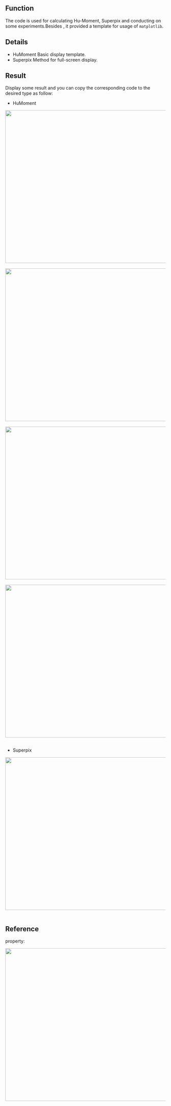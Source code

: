 ## Function 
The code is used for calculating Hu-Moment, Superpix and conducting on some experiments.Besides , it provided a template for usage of `matplotlib`.

## Details
* HuMoment
Basic display template.
* Superpix
Method for  full-screen display.

## Result
Display some result and you can copy the corresponding code to the desired type as follow: 
* HuMoment
<div align=center><img width="600" height="480" src="https://github.com/ming71/toolbox/blob/master/matplotlib/4vars.png"/></div><br/>

<div align=center><img width="600" height="480" src="https://github.com/ming71/toolbox/blob/master/matplotlib/crop_3D_8.png"/></div><br/>

<div align=center><img width="600" height="480" src="https://github.com/ming71/toolbox/blob/master/matplotlib/Hu-hist.png"/></div><br/>

<div align=center><img width="600" height="480" src="https://github.com/ming71/toolbox/blob/master/matplotlib/s&r_no_canny.png"/></div><br/>

* Superpix
<div align=center><img width="600" height="480" src="https://github.com/ming71/toolbox/blob/master/matplotlib/superpix.png"/></div><br/>

## Reference
property:
<div align=center><img  width="600" height="480" src="https://github.com/ming71/toolbox/blob/master/matplotlib/matplotlib-cheatsheet.png"/></div><br/>